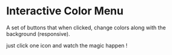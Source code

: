 # Interactive Color Menu
A set of buttons that when clicked, change colors along with the background (responsive).

just click one icon and watch the magic happen !
